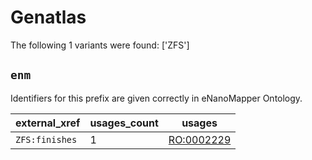 # Genatlas

The following 1 variants were found: ['ZFS']

## `enm`

Identifiers for this prefix are given correctly in eNanoMapper Ontology.

| external_xref   |   usages_count | usages                                          |
|-----------------|----------------|-------------------------------------------------|
| `ZFS:finishes`  |              1 | [RO:0002229](https://bioregistry.io/RO:0002229) |


